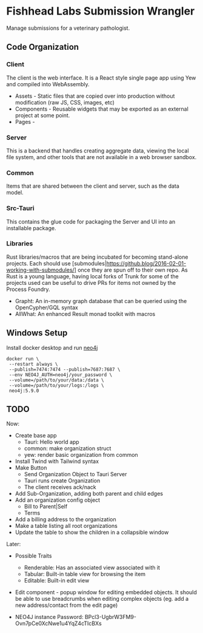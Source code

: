 # Fishhead Labs Submission Wrangler

Manage submissions for a veterinary pathologist.

## Code Organization

### Client

The client is the web interface. It is a React style single page app using Yew and compiled into
WebAssembly.

- Assets - Static files that are copied over into production without modification (raw JS, CSS,
  images, etc)
- Components - Reusable widgets that may be exported as an external project at some point.
- Pages -

### Server

This is a backend that handles creating aggregate data, viewing the local file system, and other
tools that are not available in a web browser sandbox.

### Common

Items that are shared between the client and server, such as the data model.

### Src-Tauri

This contains the glue code for packaging the Server and UI into an installable package.

### Libraries

Rust libraries/macros that are being incubated for becoming stand-alone projects. Each should use
[submodules|https://github.blog/2016-02-01-working-with-submodules/] once they are spun off to their own repo. As Rust is a young language, having local forks of Trunk for some of the projects used
can be useful to drive PRs for items not owned by the Process Foundry.

- Grapht: An in-memory graph database that can be queried using the OpenCypher/GQL syntax
- AllWhat: An enhanced Result monad toolkit with macros

## Windows Setup

Install docker desktop and run [neo4j](https://neo4j.com/docs/operations-manual/current/docker/introduction/)

```shell
docker run \
 --restart always \
 --publish=7474:7474 --publish=7687:7687 \
 --env NEO4J_AUTH=neo4j/your_password \
 --volume=/path/to/your/data:/data \
 --volume=/path/to/your/logs:/logs \
 neo4j:5.9.0
```

## TODO

Now:

- Create base app
  - Tauri: Hello world app
  - common: make organization struct
  - yew: render basic organization from common
- Install Twind with Tailwind syntax
- Make Button
  - Send Organization Object to Tauri Server
  - Tauri runs create Organization
  - The client receives ack/nack
- Add Sub-Organization, adding both parent and child edges
- Add an organization config object
  - Bill to Parent|Self
  - Terms
- Add a billing address to the organization
- Make a table listing all root organizations
- Update the table to show the children in a collapsible window

Later:

- Possible Traits
  - Renderable: Has an associated view associated with it
  - Tabular: Built-in table view for browsing the item
  - Editable: Built-in edit view
- Edit component - popup window for editing embedded objects. It should be able to use breadcrumbs
  when editing complex objects (eg. add a new address/contact from the edit page)

- NEO4J instance Password: BPcl3-UgbrW3FM9-Ovn7pCe0XcNwe1u4YqZ4cTIcBXs
